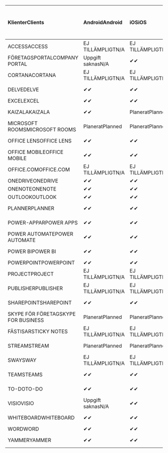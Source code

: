 <!-- This file is generated automatically. Changes made to this file will be overwritten.-->
|<span data-ttu-id="09f57-101">Klienter</span><span class="sxs-lookup"><span data-stu-id="09f57-101">Clients</span></span>|<span data-ttu-id="09f57-102">Android</span><span class="sxs-lookup"><span data-stu-id="09f57-102">Android</span></span>|<span data-ttu-id="09f57-103">iOS</span><span class="sxs-lookup"><span data-stu-id="09f57-103">iOS</span></span>|<span data-ttu-id="09f57-104">Mac</span><span class="sxs-lookup"><span data-stu-id="09f57-104">Mac</span></span>|<span data-ttu-id="09f57-105">Windows 10</span><span class="sxs-lookup"><span data-stu-id="09f57-105">Windows 10</span></span><br><span data-ttu-id="09f57-106">Skrivbord</span><span class="sxs-lookup"><span data-stu-id="09f57-106">Desktop</span></span>|<span data-ttu-id="09f57-107">Windows 10</span><span class="sxs-lookup"><span data-stu-id="09f57-107">Windows 10</span></span><br><span data-ttu-id="09f57-108">Moderna appar</span><span class="sxs-lookup"><span data-stu-id="09f57-108">Modern Apps</span></span>|
|:-|:-|:-|:-|:-|:-|
|<span data-ttu-id="09f57-109">ACCESS</span><span class="sxs-lookup"><span data-stu-id="09f57-109">ACCESS</span></span>|<span data-ttu-id="09f57-110">EJ TILLÄMPLIGT</span><span class="sxs-lookup"><span data-stu-id="09f57-110">N/A</span></span>|<span data-ttu-id="09f57-111">EJ TILLÄMPLIGT</span><span class="sxs-lookup"><span data-stu-id="09f57-111">N/A</span></span>|<span data-ttu-id="09f57-112">EJ TILLÄMPLIGT</span><span class="sxs-lookup"><span data-stu-id="09f57-112">N/A</span></span>|<span data-ttu-id="09f57-113">✔</span><span class="sxs-lookup"><span data-stu-id="09f57-113">✔</span></span>|<span data-ttu-id="09f57-114">Uppgift saknas</span><span class="sxs-lookup"><span data-stu-id="09f57-114">N/A</span></span>|
|<span data-ttu-id="09f57-115">FÖRETAGSPORTAL</span><span class="sxs-lookup"><span data-stu-id="09f57-115">COMPANY PORTAL</span></span>|<span data-ttu-id="09f57-116">Uppgift saknas</span><span class="sxs-lookup"><span data-stu-id="09f57-116">N/A</span></span>|<span data-ttu-id="09f57-117">✔</span><span class="sxs-lookup"><span data-stu-id="09f57-117">✔</span></span>|<span data-ttu-id="09f57-118">Planerat</span><span class="sxs-lookup"><span data-stu-id="09f57-118">Planned</span></span>|<span data-ttu-id="09f57-119">Uppgift saknas</span><span class="sxs-lookup"><span data-stu-id="09f57-119">N/A</span></span>|<span data-ttu-id="09f57-120">✔</span><span class="sxs-lookup"><span data-stu-id="09f57-120">✔</span></span>|
|<span data-ttu-id="09f57-121">CORTANA</span><span class="sxs-lookup"><span data-stu-id="09f57-121">CORTANA</span></span>|<span data-ttu-id="09f57-122">EJ TILLÄMPLIGT</span><span class="sxs-lookup"><span data-stu-id="09f57-122">N/A</span></span>|<span data-ttu-id="09f57-123">EJ TILLÄMPLIGT</span><span class="sxs-lookup"><span data-stu-id="09f57-123">N/A</span></span>|<span data-ttu-id="09f57-124">EJ TILLÄMPLIGT</span><span class="sxs-lookup"><span data-stu-id="09f57-124">N/A</span></span>|<span data-ttu-id="09f57-125">EJ TILLÄMPLIGT</span><span class="sxs-lookup"><span data-stu-id="09f57-125">N/A</span></span>|<span data-ttu-id="09f57-126">✔</span><span class="sxs-lookup"><span data-stu-id="09f57-126">✔</span></span>|
|<span data-ttu-id="09f57-127">DELVE</span><span class="sxs-lookup"><span data-stu-id="09f57-127">DELVE</span></span>|<span data-ttu-id="09f57-128">✔</span><span class="sxs-lookup"><span data-stu-id="09f57-128">✔</span></span>|<span data-ttu-id="09f57-129">✔</span><span class="sxs-lookup"><span data-stu-id="09f57-129">✔</span></span>|<span data-ttu-id="09f57-130">EJ TILLÄMPLIGT</span><span class="sxs-lookup"><span data-stu-id="09f57-130">N/A</span></span>|<span data-ttu-id="09f57-131">EJ TILLÄMPLIGT</span><span class="sxs-lookup"><span data-stu-id="09f57-131">N/A</span></span>|<span data-ttu-id="09f57-132">EJ TILLÄMPLIGT</span><span class="sxs-lookup"><span data-stu-id="09f57-132">N/A</span></span>|
|<span data-ttu-id="09f57-133">EXCEL</span><span class="sxs-lookup"><span data-stu-id="09f57-133">EXCEL</span></span>|<span data-ttu-id="09f57-134">✔</span><span class="sxs-lookup"><span data-stu-id="09f57-134">✔</span></span>|<span data-ttu-id="09f57-135">✔</span><span class="sxs-lookup"><span data-stu-id="09f57-135">✔</span></span>|<span data-ttu-id="09f57-136">✔</span><span class="sxs-lookup"><span data-stu-id="09f57-136">✔</span></span>|<span data-ttu-id="09f57-137">✔</span><span class="sxs-lookup"><span data-stu-id="09f57-137">✔</span></span>|<span data-ttu-id="09f57-138">✔</span><span class="sxs-lookup"><span data-stu-id="09f57-138">✔</span></span>|
|<span data-ttu-id="09f57-139">KAIZALA</span><span class="sxs-lookup"><span data-stu-id="09f57-139">KAIZALA</span></span>|<span data-ttu-id="09f57-140">✔</span><span class="sxs-lookup"><span data-stu-id="09f57-140">✔</span></span>|<span data-ttu-id="09f57-141">Planerat</span><span class="sxs-lookup"><span data-stu-id="09f57-141">Planned</span></span>|<span data-ttu-id="09f57-142">EJ TILLÄMPLIGT</span><span class="sxs-lookup"><span data-stu-id="09f57-142">N/A</span></span>|<span data-ttu-id="09f57-143">EJ TILLÄMPLIGT</span><span class="sxs-lookup"><span data-stu-id="09f57-143">N/A</span></span>|<span data-ttu-id="09f57-144">EJ TILLÄMPLIGT</span><span class="sxs-lookup"><span data-stu-id="09f57-144">N/A</span></span>|
|<span data-ttu-id="09f57-145">MICROSOFT ROOMS</span><span class="sxs-lookup"><span data-stu-id="09f57-145">MICROSOFT ROOMS</span></span>|<span data-ttu-id="09f57-146">Planerat</span><span class="sxs-lookup"><span data-stu-id="09f57-146">Planned</span></span>|<span data-ttu-id="09f57-147">Planerat</span><span class="sxs-lookup"><span data-stu-id="09f57-147">Planned</span></span>|<span data-ttu-id="09f57-148">EJ TILLÄMPLIGT</span><span class="sxs-lookup"><span data-stu-id="09f57-148">N/A</span></span>|<span data-ttu-id="09f57-149">EJ TILLÄMPLIGT</span><span class="sxs-lookup"><span data-stu-id="09f57-149">N/A</span></span>|<span data-ttu-id="09f57-150">EJ TILLÄMPLIGT</span><span class="sxs-lookup"><span data-stu-id="09f57-150">N/A</span></span>|
|<span data-ttu-id="09f57-151">OFFICE LENS</span><span class="sxs-lookup"><span data-stu-id="09f57-151">OFFICE LENS</span></span>|<span data-ttu-id="09f57-152">✔</span><span class="sxs-lookup"><span data-stu-id="09f57-152">✔</span></span>|<span data-ttu-id="09f57-153">✔</span><span class="sxs-lookup"><span data-stu-id="09f57-153">✔</span></span>|<span data-ttu-id="09f57-154">EJ TILLÄMPLIGT</span><span class="sxs-lookup"><span data-stu-id="09f57-154">N/A</span></span>|<span data-ttu-id="09f57-155">EJ TILLÄMPLIGT</span><span class="sxs-lookup"><span data-stu-id="09f57-155">N/A</span></span>|<span data-ttu-id="09f57-156">EJ TILLÄMPLIGT</span><span class="sxs-lookup"><span data-stu-id="09f57-156">N/A</span></span>|
|<span data-ttu-id="09f57-157">OFFICE MOBILE</span><span class="sxs-lookup"><span data-stu-id="09f57-157">OFFICE MOBILE</span></span>|<span data-ttu-id="09f57-158">✔</span><span class="sxs-lookup"><span data-stu-id="09f57-158">✔</span></span>|<span data-ttu-id="09f57-159">✔</span><span class="sxs-lookup"><span data-stu-id="09f57-159">✔</span></span>|<span data-ttu-id="09f57-160">EJ TILLÄMPLIGT</span><span class="sxs-lookup"><span data-stu-id="09f57-160">N/A</span></span>|<span data-ttu-id="09f57-161">EJ TILLÄMPLIGT</span><span class="sxs-lookup"><span data-stu-id="09f57-161">N/A</span></span>|<span data-ttu-id="09f57-162">EJ TILLÄMPLIGT</span><span class="sxs-lookup"><span data-stu-id="09f57-162">N/A</span></span>|
|<span data-ttu-id="09f57-163">OFFICE.COM</span><span class="sxs-lookup"><span data-stu-id="09f57-163">OFFICE.COM</span></span>|<span data-ttu-id="09f57-164">EJ TILLÄMPLIGT</span><span class="sxs-lookup"><span data-stu-id="09f57-164">N/A</span></span>|<span data-ttu-id="09f57-165">EJ TILLÄMPLIGT</span><span class="sxs-lookup"><span data-stu-id="09f57-165">N/A</span></span>|<span data-ttu-id="09f57-166">EJ TILLÄMPLIGT</span><span class="sxs-lookup"><span data-stu-id="09f57-166">N/A</span></span>|<span data-ttu-id="09f57-167">EJ TILLÄMPLIGT</span><span class="sxs-lookup"><span data-stu-id="09f57-167">N/A</span></span>|<span data-ttu-id="09f57-168">✔</span><span class="sxs-lookup"><span data-stu-id="09f57-168">✔</span></span>|
|<span data-ttu-id="09f57-169">ONEDRIVE</span><span class="sxs-lookup"><span data-stu-id="09f57-169">ONEDRIVE</span></span>|<span data-ttu-id="09f57-170">✔</span><span class="sxs-lookup"><span data-stu-id="09f57-170">✔</span></span>|<span data-ttu-id="09f57-171">✔</span><span class="sxs-lookup"><span data-stu-id="09f57-171">✔</span></span>|<span data-ttu-id="09f57-172">Planerat</span><span class="sxs-lookup"><span data-stu-id="09f57-172">Planned</span></span>|<span data-ttu-id="09f57-173">✔</span><span class="sxs-lookup"><span data-stu-id="09f57-173">✔</span></span>|<span data-ttu-id="09f57-174">✔</span><span class="sxs-lookup"><span data-stu-id="09f57-174">✔</span></span>|
|<span data-ttu-id="09f57-175">ONENOTE</span><span class="sxs-lookup"><span data-stu-id="09f57-175">ONENOTE</span></span>|<span data-ttu-id="09f57-176">✔</span><span class="sxs-lookup"><span data-stu-id="09f57-176">✔</span></span>|<span data-ttu-id="09f57-177">✔</span><span class="sxs-lookup"><span data-stu-id="09f57-177">✔</span></span>|<span data-ttu-id="09f57-178">✔</span><span class="sxs-lookup"><span data-stu-id="09f57-178">✔</span></span>|<span data-ttu-id="09f57-179">Planerat</span><span class="sxs-lookup"><span data-stu-id="09f57-179">Planned</span></span>|<span data-ttu-id="09f57-180">✔</span><span class="sxs-lookup"><span data-stu-id="09f57-180">✔</span></span>|
|<span data-ttu-id="09f57-181">OUTLOOK</span><span class="sxs-lookup"><span data-stu-id="09f57-181">OUTLOOK</span></span>|<span data-ttu-id="09f57-182">✔</span><span class="sxs-lookup"><span data-stu-id="09f57-182">✔</span></span>|<span data-ttu-id="09f57-183">✔</span><span class="sxs-lookup"><span data-stu-id="09f57-183">✔</span></span>|<span data-ttu-id="09f57-184">Planerat</span><span class="sxs-lookup"><span data-stu-id="09f57-184">Planned</span></span>|<span data-ttu-id="09f57-185">✔</span><span class="sxs-lookup"><span data-stu-id="09f57-185">✔</span></span>|<span data-ttu-id="09f57-186">✔</span><span class="sxs-lookup"><span data-stu-id="09f57-186">✔</span></span>|
|<span data-ttu-id="09f57-187">PLANNER</span><span class="sxs-lookup"><span data-stu-id="09f57-187">PLANNER</span></span>|<span data-ttu-id="09f57-188">✔</span><span class="sxs-lookup"><span data-stu-id="09f57-188">✔</span></span>|<span data-ttu-id="09f57-189">✔</span><span class="sxs-lookup"><span data-stu-id="09f57-189">✔</span></span>|<span data-ttu-id="09f57-190">EJ TILLÄMPLIGT</span><span class="sxs-lookup"><span data-stu-id="09f57-190">N/A</span></span>|<span data-ttu-id="09f57-191">EJ TILLÄMPLIGT</span><span class="sxs-lookup"><span data-stu-id="09f57-191">N/A</span></span>|<span data-ttu-id="09f57-192">EJ TILLÄMPLIGT</span><span class="sxs-lookup"><span data-stu-id="09f57-192">N/A</span></span>|
|<span data-ttu-id="09f57-193">POWER-APPAR</span><span class="sxs-lookup"><span data-stu-id="09f57-193">POWER APPS</span></span>|<span data-ttu-id="09f57-194">✔</span><span class="sxs-lookup"><span data-stu-id="09f57-194">✔</span></span>|<span data-ttu-id="09f57-195">✔</span><span class="sxs-lookup"><span data-stu-id="09f57-195">✔</span></span>|<span data-ttu-id="09f57-196">EJ TILLÄMPLIGT</span><span class="sxs-lookup"><span data-stu-id="09f57-196">N/A</span></span>|<span data-ttu-id="09f57-197">EJ TILLÄMPLIGT</span><span class="sxs-lookup"><span data-stu-id="09f57-197">N/A</span></span>|<span data-ttu-id="09f57-198">Planerat</span><span class="sxs-lookup"><span data-stu-id="09f57-198">Planned</span></span>|
|<span data-ttu-id="09f57-199">POWER AUTOMATE</span><span class="sxs-lookup"><span data-stu-id="09f57-199">POWER AUTOMATE</span></span>|<span data-ttu-id="09f57-200">✔</span><span class="sxs-lookup"><span data-stu-id="09f57-200">✔</span></span>|<span data-ttu-id="09f57-201">✔</span><span class="sxs-lookup"><span data-stu-id="09f57-201">✔</span></span>|<span data-ttu-id="09f57-202">EJ TILLÄMPLIGT</span><span class="sxs-lookup"><span data-stu-id="09f57-202">N/A</span></span>|<span data-ttu-id="09f57-203">EJ TILLÄMPLIGT</span><span class="sxs-lookup"><span data-stu-id="09f57-203">N/A</span></span>|<span data-ttu-id="09f57-204">EJ TILLÄMPLIGT</span><span class="sxs-lookup"><span data-stu-id="09f57-204">N/A</span></span>|
|<span data-ttu-id="09f57-205">POWER BI</span><span class="sxs-lookup"><span data-stu-id="09f57-205">POWER BI</span></span>|<span data-ttu-id="09f57-206">✔</span><span class="sxs-lookup"><span data-stu-id="09f57-206">✔</span></span>|<span data-ttu-id="09f57-207">✔</span><span class="sxs-lookup"><span data-stu-id="09f57-207">✔</span></span>|<span data-ttu-id="09f57-208">Uppgift saknas</span><span class="sxs-lookup"><span data-stu-id="09f57-208">N/A</span></span>|<span data-ttu-id="09f57-209">Planerat</span><span class="sxs-lookup"><span data-stu-id="09f57-209">Planned</span></span>|<span data-ttu-id="09f57-210">✔</span><span class="sxs-lookup"><span data-stu-id="09f57-210">✔</span></span>|
|<span data-ttu-id="09f57-211">POWERPOINT</span><span class="sxs-lookup"><span data-stu-id="09f57-211">POWERPOINT</span></span>|<span data-ttu-id="09f57-212">✔</span><span class="sxs-lookup"><span data-stu-id="09f57-212">✔</span></span>|<span data-ttu-id="09f57-213">✔</span><span class="sxs-lookup"><span data-stu-id="09f57-213">✔</span></span>|<span data-ttu-id="09f57-214">✔</span><span class="sxs-lookup"><span data-stu-id="09f57-214">✔</span></span>|<span data-ttu-id="09f57-215">✔</span><span class="sxs-lookup"><span data-stu-id="09f57-215">✔</span></span>|<span data-ttu-id="09f57-216">✔</span><span class="sxs-lookup"><span data-stu-id="09f57-216">✔</span></span>|
|<span data-ttu-id="09f57-217">PROJECT</span><span class="sxs-lookup"><span data-stu-id="09f57-217">PROJECT</span></span>|<span data-ttu-id="09f57-218">EJ TILLÄMPLIGT</span><span class="sxs-lookup"><span data-stu-id="09f57-218">N/A</span></span>|<span data-ttu-id="09f57-219">EJ TILLÄMPLIGT</span><span class="sxs-lookup"><span data-stu-id="09f57-219">N/A</span></span>|<span data-ttu-id="09f57-220">EJ TILLÄMPLIGT</span><span class="sxs-lookup"><span data-stu-id="09f57-220">N/A</span></span>|<span data-ttu-id="09f57-221">✔</span><span class="sxs-lookup"><span data-stu-id="09f57-221">✔</span></span>|<span data-ttu-id="09f57-222">Uppgift saknas</span><span class="sxs-lookup"><span data-stu-id="09f57-222">N/A</span></span>|
|<span data-ttu-id="09f57-223">PUBLISHER</span><span class="sxs-lookup"><span data-stu-id="09f57-223">PUBLISHER</span></span>|<span data-ttu-id="09f57-224">EJ TILLÄMPLIGT</span><span class="sxs-lookup"><span data-stu-id="09f57-224">N/A</span></span>|<span data-ttu-id="09f57-225">EJ TILLÄMPLIGT</span><span class="sxs-lookup"><span data-stu-id="09f57-225">N/A</span></span>|<span data-ttu-id="09f57-226">EJ TILLÄMPLIGT</span><span class="sxs-lookup"><span data-stu-id="09f57-226">N/A</span></span>|<span data-ttu-id="09f57-227">✔</span><span class="sxs-lookup"><span data-stu-id="09f57-227">✔</span></span>|<span data-ttu-id="09f57-228">Uppgift saknas</span><span class="sxs-lookup"><span data-stu-id="09f57-228">N/A</span></span>|
|<span data-ttu-id="09f57-229">SHAREPOINT</span><span class="sxs-lookup"><span data-stu-id="09f57-229">SHAREPOINT</span></span>|<span data-ttu-id="09f57-230">✔</span><span class="sxs-lookup"><span data-stu-id="09f57-230">✔</span></span>|<span data-ttu-id="09f57-231">✔</span><span class="sxs-lookup"><span data-stu-id="09f57-231">✔</span></span>|<span data-ttu-id="09f57-232">EJ TILLÄMPLIGT</span><span class="sxs-lookup"><span data-stu-id="09f57-232">N/A</span></span>|<span data-ttu-id="09f57-233">EJ TILLÄMPLIGT</span><span class="sxs-lookup"><span data-stu-id="09f57-233">N/A</span></span>|<span data-ttu-id="09f57-234">EJ TILLÄMPLIGT</span><span class="sxs-lookup"><span data-stu-id="09f57-234">N/A</span></span>|
|<span data-ttu-id="09f57-235">SKYPE FÖR FÖRETAG</span><span class="sxs-lookup"><span data-stu-id="09f57-235">SKYPE FOR BUSINESS</span></span>|<span data-ttu-id="09f57-236">Planerat</span><span class="sxs-lookup"><span data-stu-id="09f57-236">Planned</span></span>|<span data-ttu-id="09f57-237">Planerat</span><span class="sxs-lookup"><span data-stu-id="09f57-237">Planned</span></span>|<span data-ttu-id="09f57-238">EJ TILLÄMPLIGT</span><span class="sxs-lookup"><span data-stu-id="09f57-238">N/A</span></span>|<span data-ttu-id="09f57-239">EJ TILLÄMPLIGT</span><span class="sxs-lookup"><span data-stu-id="09f57-239">N/A</span></span>|<span data-ttu-id="09f57-240">EJ TILLÄMPLIGT</span><span class="sxs-lookup"><span data-stu-id="09f57-240">N/A</span></span>|
|<span data-ttu-id="09f57-241">FÄSTISAR</span><span class="sxs-lookup"><span data-stu-id="09f57-241">STICKY NOTES</span></span>|<span data-ttu-id="09f57-242">EJ TILLÄMPLIGT</span><span class="sxs-lookup"><span data-stu-id="09f57-242">N/A</span></span>|<span data-ttu-id="09f57-243">EJ TILLÄMPLIGT</span><span class="sxs-lookup"><span data-stu-id="09f57-243">N/A</span></span>|<span data-ttu-id="09f57-244">EJ TILLÄMPLIGT</span><span class="sxs-lookup"><span data-stu-id="09f57-244">N/A</span></span>|<span data-ttu-id="09f57-245">EJ TILLÄMPLIGT</span><span class="sxs-lookup"><span data-stu-id="09f57-245">N/A</span></span>|<span data-ttu-id="09f57-246">✔</span><span class="sxs-lookup"><span data-stu-id="09f57-246">✔</span></span>|
|<span data-ttu-id="09f57-247">STREAM</span><span class="sxs-lookup"><span data-stu-id="09f57-247">STREAM</span></span>|<span data-ttu-id="09f57-248">Planerat</span><span class="sxs-lookup"><span data-stu-id="09f57-248">Planned</span></span>|<span data-ttu-id="09f57-249">Planerat</span><span class="sxs-lookup"><span data-stu-id="09f57-249">Planned</span></span>|<span data-ttu-id="09f57-250">EJ TILLÄMPLIGT</span><span class="sxs-lookup"><span data-stu-id="09f57-250">N/A</span></span>|<span data-ttu-id="09f57-251">EJ TILLÄMPLIGT</span><span class="sxs-lookup"><span data-stu-id="09f57-251">N/A</span></span>|<span data-ttu-id="09f57-252">EJ TILLÄMPLIGT</span><span class="sxs-lookup"><span data-stu-id="09f57-252">N/A</span></span>|
|<span data-ttu-id="09f57-253">SWAY</span><span class="sxs-lookup"><span data-stu-id="09f57-253">SWAY</span></span>|<span data-ttu-id="09f57-254">EJ TILLÄMPLIGT</span><span class="sxs-lookup"><span data-stu-id="09f57-254">N/A</span></span>|<span data-ttu-id="09f57-255">EJ TILLÄMPLIGT</span><span class="sxs-lookup"><span data-stu-id="09f57-255">N/A</span></span>|<span data-ttu-id="09f57-256">EJ TILLÄMPLIGT</span><span class="sxs-lookup"><span data-stu-id="09f57-256">N/A</span></span>|<span data-ttu-id="09f57-257">EJ TILLÄMPLIGT</span><span class="sxs-lookup"><span data-stu-id="09f57-257">N/A</span></span>|<span data-ttu-id="09f57-258">✔</span><span class="sxs-lookup"><span data-stu-id="09f57-258">✔</span></span>|
|<span data-ttu-id="09f57-259">TEAMS</span><span class="sxs-lookup"><span data-stu-id="09f57-259">TEAMS</span></span>|<span data-ttu-id="09f57-260">✔</span><span class="sxs-lookup"><span data-stu-id="09f57-260">✔</span></span>|<span data-ttu-id="09f57-261">✔</span><span class="sxs-lookup"><span data-stu-id="09f57-261">✔</span></span>|<span data-ttu-id="09f57-262">Planerat</span><span class="sxs-lookup"><span data-stu-id="09f57-262">Planned</span></span>|<span data-ttu-id="09f57-263">✔</span><span class="sxs-lookup"><span data-stu-id="09f57-263">✔</span></span>|<span data-ttu-id="09f57-264">Uppgift saknas</span><span class="sxs-lookup"><span data-stu-id="09f57-264">N/A</span></span>|
|<span data-ttu-id="09f57-265">TO-DO</span><span class="sxs-lookup"><span data-stu-id="09f57-265">TO-DO</span></span>|<span data-ttu-id="09f57-266">✔</span><span class="sxs-lookup"><span data-stu-id="09f57-266">✔</span></span>|<span data-ttu-id="09f57-267">✔</span><span class="sxs-lookup"><span data-stu-id="09f57-267">✔</span></span>|<span data-ttu-id="09f57-268">EJ TILLÄMPLIGT</span><span class="sxs-lookup"><span data-stu-id="09f57-268">N/A</span></span>|<span data-ttu-id="09f57-269">EJ TILLÄMPLIGT</span><span class="sxs-lookup"><span data-stu-id="09f57-269">N/A</span></span>|<span data-ttu-id="09f57-270">✔</span><span class="sxs-lookup"><span data-stu-id="09f57-270">✔</span></span>|
|<span data-ttu-id="09f57-271">VISIO</span><span class="sxs-lookup"><span data-stu-id="09f57-271">VISIO</span></span>|<span data-ttu-id="09f57-272">Uppgift saknas</span><span class="sxs-lookup"><span data-stu-id="09f57-272">N/A</span></span>|<span data-ttu-id="09f57-273">✔</span><span class="sxs-lookup"><span data-stu-id="09f57-273">✔</span></span>|<span data-ttu-id="09f57-274">Uppgift saknas</span><span class="sxs-lookup"><span data-stu-id="09f57-274">N/A</span></span>|<span data-ttu-id="09f57-275">✔</span><span class="sxs-lookup"><span data-stu-id="09f57-275">✔</span></span>|<span data-ttu-id="09f57-276">Uppgift saknas</span><span class="sxs-lookup"><span data-stu-id="09f57-276">N/A</span></span>|
|<span data-ttu-id="09f57-277">WHITEBOARD</span><span class="sxs-lookup"><span data-stu-id="09f57-277">WHITEBOARD</span></span>|<span data-ttu-id="09f57-278">✔</span><span class="sxs-lookup"><span data-stu-id="09f57-278">✔</span></span>|<span data-ttu-id="09f57-279">✔</span><span class="sxs-lookup"><span data-stu-id="09f57-279">✔</span></span>|<span data-ttu-id="09f57-280">EJ TILLÄMPLIGT</span><span class="sxs-lookup"><span data-stu-id="09f57-280">N/A</span></span>|<span data-ttu-id="09f57-281">EJ TILLÄMPLIGT</span><span class="sxs-lookup"><span data-stu-id="09f57-281">N/A</span></span>|<span data-ttu-id="09f57-282">✔</span><span class="sxs-lookup"><span data-stu-id="09f57-282">✔</span></span>|
|<span data-ttu-id="09f57-283">WORD</span><span class="sxs-lookup"><span data-stu-id="09f57-283">WORD</span></span>|<span data-ttu-id="09f57-284">✔</span><span class="sxs-lookup"><span data-stu-id="09f57-284">✔</span></span>|<span data-ttu-id="09f57-285">✔</span><span class="sxs-lookup"><span data-stu-id="09f57-285">✔</span></span>|<span data-ttu-id="09f57-286">✔</span><span class="sxs-lookup"><span data-stu-id="09f57-286">✔</span></span>|<span data-ttu-id="09f57-287">✔</span><span class="sxs-lookup"><span data-stu-id="09f57-287">✔</span></span>|<span data-ttu-id="09f57-288">✔</span><span class="sxs-lookup"><span data-stu-id="09f57-288">✔</span></span>|
|<span data-ttu-id="09f57-289">YAMMER</span><span class="sxs-lookup"><span data-stu-id="09f57-289">YAMMER</span></span>|<span data-ttu-id="09f57-290">✔</span><span class="sxs-lookup"><span data-stu-id="09f57-290">✔</span></span>|<span data-ttu-id="09f57-291">✔</span><span class="sxs-lookup"><span data-stu-id="09f57-291">✔</span></span>|<span data-ttu-id="09f57-292">Uppgift saknas</span><span class="sxs-lookup"><span data-stu-id="09f57-292">N/A</span></span>|<span data-ttu-id="09f57-293">Planerat</span><span class="sxs-lookup"><span data-stu-id="09f57-293">Planned</span></span>|<span data-ttu-id="09f57-294">Uppgift saknas</span><span class="sxs-lookup"><span data-stu-id="09f57-294">N/A</span></span>|
